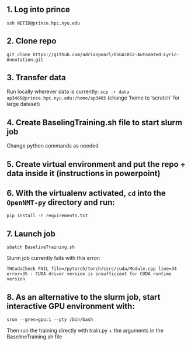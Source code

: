 ## 1. Log into prince

`ssh NETID@prince.hpc.nyu.edu`

## 2. Clone repo

`git clone https://github.com/adrianpearl/DSGA1012-Automated-Lyric-Annotation.git`

## 3. Transfer data

Run locally wherever data is currently:
`scp -r data ap3465@prince.hpc.nyu.edu:/home/ap3465`
(change ‘home to ‘scratch’ for large dataset)

## 4. Create BaselingTraining.sh file to start slurm job

Change python commands as needed

## 5. Create virtual environment and put the repo + data inside it (instructions in powerpoint)

## 6. With the virtualenv activated, `cd` into the `OpenNMT-py` directory and run:

`pip install -r requirements.txt`

## 7. Launch job
`sbatch BaselineTraining.sh`

Slurm job currently fails with this error:

`THCudaCheck FAIL file=/pytorch/torch/csrc/cuda/Module.cpp line=34 error=35 : CUDA driver version is insufficient for CUDA runtime version`

## 8. As an alternative to the slurm job, start interactive GPU environment with:

`srun --gres=gpu:1 --pty /bin/bash`

Then run the training directly with train.py + the arguments in the BaselineTraining.sh file
